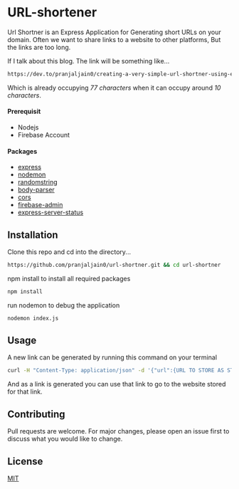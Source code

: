 # URL-shortener

Url Shortner is an Express Application for Generating short URLs on your domain. Often we want to share links to a website to other platforms, But the links are too long.

If I talk about this blog.
The link will be something like...
```bash
https://dev.to/pranjaljain0/creating-a-very-simple-url-shortner-using-express...
```

Which is already occupying *77 characters* when it can occupy around *10 characters*.


#### Prerequisit

* Nodejs
* Firebase Account

#### Packages

* [express](https://expressjs.com)
* [nodemon](https://nodemon.io)
* [randomstring](https://www.npmjs.com/package/randomstring)
* [body-parser](https://www.npmjs.com/package/body-parser)
* [cors](https://www.npmjs.com/package/cors)
* [firebase-admin](https://www.npmjs.com/package/firebase-admin)
* [express-server-status](https://www.npmjs.com/package/express-server-status)

## Installation

Clone this repo and cd into the directory...

```bash
https://github.com/pranjaljain0/url-shortner.git && cd url-shortner
```

npm install to install all required packages
```bash
npm install
```
run nodemon to debug the application
```bash
nodemon index.js
```

## Usage

A new link can be generated by running this command on your terminal

```bash
curl -H "Content-Type: application/json" -d '{"url":{URL TO STORE AS STRING}}' http://localhost:3000/new

```

And as a link is generated you can use that link to go to the website stored for that link.

## Contributing
Pull requests are welcome. For major changes, please open an issue first to discuss what you would like to change.

## License
[MIT](https://choosealicense.com/licenses/mit/)